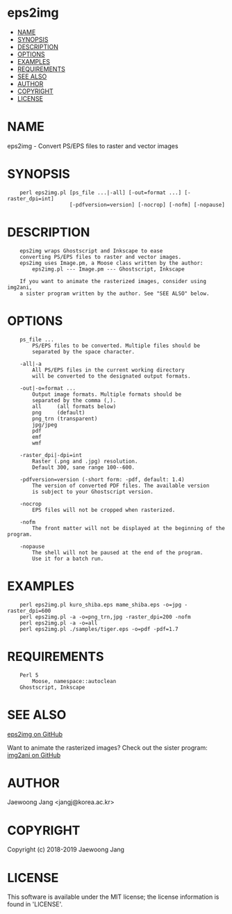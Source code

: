 # eps2img

<?xml version="1.0" ?>
<!DOCTYPE html PUBLIC "-//W3C//DTD XHTML 1.0 Strict//EN" "http://www.w3.org/TR/xhtml1/DTD/xhtml1-strict.dtd">
<html xmlns="http://www.w3.org/1999/xhtml">
<head>
<meta http-equiv="content-type" content="text/html; charset=utf-8" />
<link rev="made" href="mailto:" />
</head>

<body>



<ul id="index">
  <li><a href="#NAME">NAME</a></li>
  <li><a href="#SYNOPSIS">SYNOPSIS</a></li>
  <li><a href="#DESCRIPTION">DESCRIPTION</a></li>
  <li><a href="#OPTIONS">OPTIONS</a></li>
  <li><a href="#EXAMPLES">EXAMPLES</a></li>
  <li><a href="#REQUIREMENTS">REQUIREMENTS</a></li>
  <li><a href="#SEE-ALSO">SEE ALSO</a></li>
  <li><a href="#AUTHOR">AUTHOR</a></li>
  <li><a href="#COPYRIGHT">COPYRIGHT</a></li>
  <li><a href="#LICENSE">LICENSE</a></li>
</ul>

<h1 id="NAME">NAME</h1>

<p>eps2img - Convert PS/EPS files to raster and vector images</p>

<h1 id="SYNOPSIS">SYNOPSIS</h1>

<pre><code>    perl eps2img.pl [ps_file ...|-all] [-out=format ...] [-raster_dpi=int]
                    [-pdfversion=version] [-nocrop] [-nofm] [-nopause]</code></pre>

<h1 id="DESCRIPTION">DESCRIPTION</h1>

<pre><code>    eps2img wraps Ghostscript and Inkscape to ease
    converting PS/EPS files to raster and vector images.
    eps2img uses Image.pm, a Moose class written by the author:
        eps2img.pl --- Image.pm --- Ghostscript, Inkscape

    If you want to animate the rasterized images, consider using img2ani,
    a sister program written by the author. See &quot;SEE ALSO&quot; below.</code></pre>

<h1 id="OPTIONS">OPTIONS</h1>

<pre><code>    ps_file ...
        PS/EPS files to be converted. Multiple files should be
        separated by the space character.

    -all|-a
        All PS/EPS files in the current working directory
        will be converted to the designated output formats.

    -out|-o=format ...
        Output image formats. Multiple formats should be
        separated by the comma (,).
        all     (all formats below)
        png     (default)
        png_trn (transparent)
        jpg/jpeg
        pdf
        emf
        wmf

    -raster_dpi|-dpi=int
        Raster (.png and .jpg) resolution.
        Default 300, sane range 100--600.

    -pdfversion=version (-short form: -pdf, default: 1.4)
        The version of converted PDF files. The available version
        is subject to your Ghostscript version.

    -nocrop
        EPS files will not be cropped when rasterized.

    -nofm
        The front matter will not be displayed at the beginning of the program.

    -nopause
        The shell will not be paused at the end of the program.
        Use it for a batch run.</code></pre>

<h1 id="EXAMPLES">EXAMPLES</h1>

<pre><code>    perl eps2img.pl kuro_shiba.eps mame_shiba.eps -o=jpg -raster_dpi=600
    perl eps2img.pl -a -o=png_trn,jpg -raster_dpi=200 -nofm
    perl eps2img.pl -a -o=all
    perl eps2img.pl ./samples/tiger.eps -o=pdf -pdf=1.7</code></pre>

<h1 id="REQUIREMENTS">REQUIREMENTS</h1>

<pre><code>    Perl 5
        Moose, namespace::autoclean
    Ghostscript, Inkscape</code></pre>

<h1 id="SEE-ALSO">SEE ALSO</h1>

<p><a href="https://github.com/jangcom/eps2img">eps2img on GitHub</a></p>

<p>Want to animate the rasterized images? Check out the sister program: <a href="https://github.com/jangcom/img2ani">img2ani on GitHub</a></p>

<h1 id="AUTHOR">AUTHOR</h1>

<p>Jaewoong Jang &lt;jangj@korea.ac.kr&gt;</p>

<h1 id="COPYRIGHT">COPYRIGHT</h1>

<p>Copyright (c) 2018-2019 Jaewoong Jang</p>

<h1 id="LICENSE">LICENSE</h1>

<p>This software is available under the MIT license; the license information is found in &#39;LICENSE&#39;.</p>


</body>

</html>
